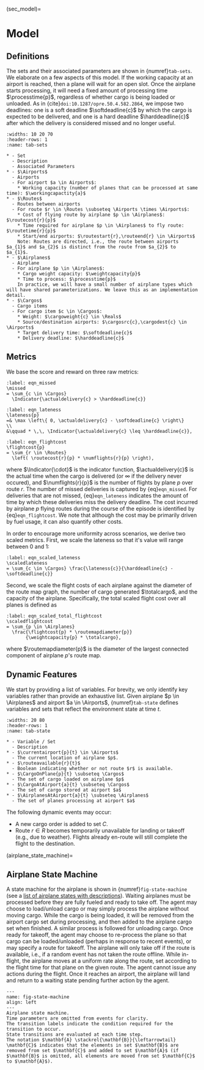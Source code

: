 (sec_model)=
# Model

## Definitions

The sets and their associated parameters are shown in {numref}`tab-sets`.
We elaborate on a few aspects of this model.
If the working capacity at an airport is reached, then a plane will wait for an open slot.
Once the airplane starts processing, it will need a fixed amount of processing time $\processtime{p}$, regardless of whether cargo is being loaded or unloaded.
As in {cite}`doi:10.1287/opre.50.4.582.2864`, we impose two deadlines: one is a soft deadline $\softdeadline{c}$ by which the cargo is expected to be delivered, and one is a hard deadline $\harddeadline{c}$ after which the delivery is considered missed and no longer useful.

```{list-table} Sets and parameters
:widths: 10 20 70
:header-rows: 1
:name: tab-sets

* - Set
  - Description
  - Associated Parameters
* - $\Airports$
  - Airports 
  - For airport $a \in Airports$:
    * Working capacity (number of planes that can be processed at same time): $\workingcapactity{a}$ 
* - $\Routes$
  - Routes between airports 
  - For route $r \in \Routes \subseteq \Airports \times \Airports$:
    * Cost of flying route by airplane $p \in \Airplanes$:  $\routecost{r}{p}$
    * Time required for airplane $p \in \Airplanes$ to fly route: $\routetime{r}{p}$
    * Start/end airports: $\routestart{r},\routeend{r} \in \Airports$
    Note: Routes are directed, i.e., the route between airports $a_{1}$ and $a_{2}$ is distinct from the route from $a_{2}$ to $a_{1}$.
* - $\Airplanes$
  - Airplane
  - For airplane $p \in \Airplanes$:
    * Cargo weight capacity: $\weightcapacity{p}$
    * Time to process: $\processtime{p}$
    In practice, we will have a small number of airplane types which will have shared parameterizations. We leave this as an implementation detail.
* - $\Cargos$
  - Cargo items
  - For cargo item $c \in \Cargos$:
    * Weight: $\cargoweight{c} \in \Reals$
    * Source/destination airports: $\cargosrc{c},\cargodest{c} \in \Airports$ 
    * Target delivery time: $\softdeadline{c}$
    * Delivery deadline: $\harddeadline{c}$
```

## Metrics

We base the score and reward on three raw metrics:
```{math}
:label: eqn_missed
\missed
= \sum_{c \in \Cargos}
  \Indicator{\actualdelivery{c} > \harddeadline{c}}
```
```{math}
:label: eqn_lateness
\lateness{p}
=& \max \left\{ 0, \actualdelivery{c} - \softdeadline{c} \right\}
\\
&\qquad * \,\, \Indicator{\actualdelivery{c} \leq \harddeadline{c}},
```
```{math}
:label: eqn_flightcost
\flightcost{p}
= \sum_{r \in \Routes}
  \left( \routecost{r}{p} * \numflights{r}{p} \right),
```
where $\Indicator{\cdot}$ is the indicator function, $\actualdelivery{c}$ is the actual time when the cargo is delivered (or $\infty$ if the delivery never occured), and $\numflights{r}{p}$ is the number of flights by plane $p$ over route $r$.
The number of missed deliveries is captured by {eq}`eqn_missed`.
For deliveries that are not missed, {eq}`eqn_lateness` indicates the amount of time by which these deliveries miss the delivery deadline.
The cost incurred by airplane $p$ flying routes during the course of the episode is identified by {eq}`eqn_flightcost`.
We note that although the cost may be primarily driven by fuel usage, it can also quantify other costs.

In order to encourage more uniformity across scenarios, we derive two scaled metrics.
First, we scale the lateness so that it's value will range between 0 and 1:
```{math}
:label: eqn_scaled_lateness
\scaledlateness
= \sum_{c \in \Cargos} \frac{\lateness{c}}{\harddeadline{c} - \softdeadline{c}}
```
Second, we scale the flight costs of each airplane against the diameter of the route map graph, the number of cargo generated $\totalcargo$, and the capacity of the airplane.
Specifically, the total scaled flight cost over all planes is defined as
```{math}
:label: eqn_scaled_total_flightcost
\scaledflightcost
= \sum_{p \in \Airplanes}
  \frac{\flightcost{p} * \routemapdiameter{p}}
       {\weightcapacity{p} * \totalcargo},
```
where $\routemapdiameter{p}$ is the diameter of the largest connected component of airplane $p$'s route map.
  



## Dynamic Features

We start by providing a list of variables.
For brevity, we only identify key variables rather than provide an exhaustive list.
Given airplane $p \in \Airplanes$ and airport $a \in \Airports$, {numref}`tab-state` defines variables and sets that reflect the environment state at time $t$.

```{list-table} State
:widths: 20 80
:header-rows: 1
:name: tab-state

* - Variable / Set
  - Description
* - $\currentairport{p}{t} \in \Airports$
  - The current location of airplane $p$.
* - $\routeavailable{r}{t}$
  - Boolean indicating whether or not route $r$ is available.
* - $\CargoOnPlane{p}{t} \subseteq \Cargos$
  - The set of cargo loaded on airplane $p$
* - $\CargoAtAirport{a}{t} \subseteq \Cargos$
  - The set of cargo stored at airport $a$
* - $\AirplanesAtAirport{a}{t} \subseteq \Airplanes$
  - The set of planes processing at airport $a$
```

The following dynamic events may occur:
- A new cargo order is added to set $C$.
- Route $r \in R$ becomes temporarily unavailable for landing or takeoff (e.g., due to weather). Flights already en-route will still complete the flight to the destination.


(airplane_state_machine)=
## Airplane State Machine

A state machine for the airplane is shown in {numref}`fig-state-machine` (see a [list of airplane states with descriptions](Plane_States)).
Waiting airplanes must be processed before they are fully fueled and ready to take off.
The agent may choose to load/unload cargo or may simply process the airplane without moving cargo. While the cargo is being loaded, it will be removed from the airport cargo set during processing, and then added to the airplane cargo set when finished.
A similar process is followed for unloading cargo. Once ready for takeoff, the agent may choose to re-process the plane so that cargo can be loaded/unloaded (perhaps in response to recent events), or may specify a route for takeoff.
The airplane will only take off if the route is available, i.e., if a random event has not taken the route offline.
While in-flight, the airplane moves at a uniform rate along the route, set according to the flight time for that plane on the given route.
The agent cannot issue any actions during the flight. Once it reaches an airport, the airplane will land and return to a waiting state pending further action by the agent.

```{figure} AirplaneStateMachine.svg
---
name: fig-state-machine
align: left
---
Airplane state machine.
Time parameters are omitted from events for clarity.
The transition labels indicate the condition required for the transition to occur.
State transitions are evaluated at each time step.
The notation $\mathbf{A} \stackrel{\mathbf{B}}{\leftarrowtail} \mathbf{C}$ indicates that the elements in set $\mathbf{B}$ are removed from set $\mathbf{C}$ and added to set $\mathbf{A}$ (if $\mathbf{B}$ is omitted, all elements are moved from set $\mathbf{C}$ to $\mathbf{A}$).
```
